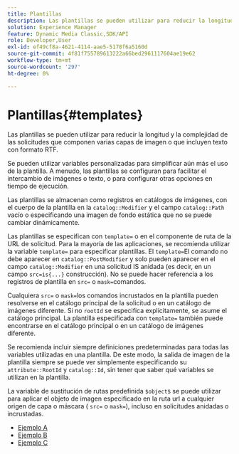 ```yaml
---
title: Plantillas
description: Las plantillas se pueden utilizar para reducir la longitud y la complejidad de las solicitudes que componen varias capas de imagen o que incluyen texto con formato RTF.
solution: Experience Manager
feature: Dynamic Media Classic,SDK/API
role: Developer,User
exl-id: ef49cf8a-4621-4114-aae5-5178f6a5160d
source-git-commit: 4f81f755789613222a66bed2961117604ae19e62
workflow-type: tm+mt
source-wordcount: '297'
ht-degree: 0%

---
```


# Plantillas{#templates}

Las plantillas se pueden utilizar para reducir la longitud y la complejidad de las solicitudes que componen varias capas de imagen o que incluyen texto con formato RTF.

Se pueden utilizar variables personalizadas para simplificar aún más el uso de la plantilla. A menudo, las plantillas se configuran para facilitar el intercambio de imágenes o texto, o para configurar otras opciones en tiempo de ejecución.

Las plantillas se almacenan como registros en catálogos de imágenes, con el cuerpo de la plantilla en la `catalog::Modifier` y el campo `catalog::Path` vacío o especificando una imagen de fondo estática que no se puede cambiar dinámicamente.

Las plantillas se especifican con `template=` o en el componente de ruta de la URL de solicitud. Para la mayoría de las aplicaciones, se recomienda utilizar la variable `template=` para especificar plantillas. El `template=`El comando no debe aparecer en `catalog::PostModifier` y solo pueden aparecer en el campo `catalog::Modifier` en una solicitud IS anidada (es decir, en un campo `src=is{...}` construcción). No se puede hacer referencia a los registros de plantilla en `src=` o `mask=`comandos.

Cualquiera `src=` o `mask=`los comandos incrustados en la plantilla pueden resolverse en el catálogo principal de la solicitud o en un catálogo de imágenes diferente. Si no `rootId` se especifica explícitamente, se asume el catálogo principal. La plantilla especificada con `template=` también puede encontrarse en el catálogo principal o en un catálogo de imágenes diferente.

Se recomienda incluir siempre definiciones predeterminadas para todas las variables utilizadas en una plantilla. De este modo, la salida de imagen de la plantilla siempre se puede ver simplemente especificando su `attribute::RootId` y `catalog::Id`, sin tener que saber qué variables se utilizan en la plantilla.

La variable de sustitución de rutas predefinida `$object$` se puede utilizar para aplicar el objeto de imagen especificado en la ruta url a cualquier origen de capa o máscara ( `src=` o `mask=`), incluso en solicitudes anidadas o incrustadas.

* [Ejemplo A](r-example-a.md)
* [Ejemplo B](r-example-b.md)
* [Ejemplo C](r-example-c.md)
